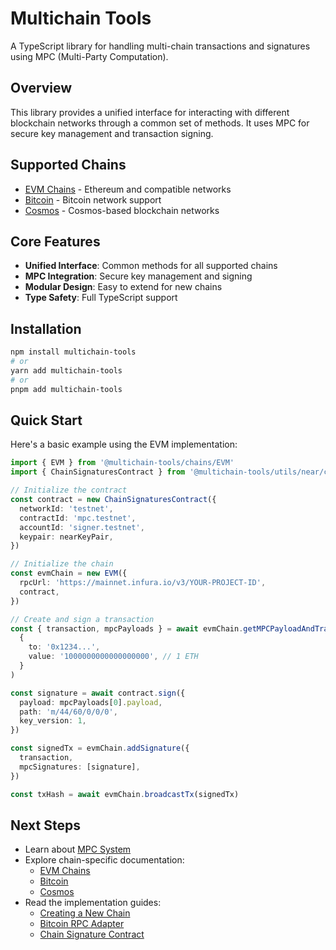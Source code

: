 # Multichain Tools

A TypeScript library for handling multi-chain transactions and signatures using MPC (Multi-Party Computation).

## Overview

This library provides a unified interface for interacting with different blockchain networks through a common set of methods. It uses MPC for secure key management and transaction signing.

## Supported Chains

- [EVM Chains](/chains/evm) - Ethereum and compatible networks
- [Bitcoin](/chains/bitcoin) - Bitcoin network support
- [Cosmos](/chains/cosmos) - Cosmos-based blockchain networks

## Core Features

- **Unified Interface**: Common methods for all supported chains
- **MPC Integration**: Secure key management and signing
- **Modular Design**: Easy to extend for new chains
- **Type Safety**: Full TypeScript support

## Installation

```bash
npm install multichain-tools
# or
yarn add multichain-tools
# or
pnpm add multichain-tools
```

## Quick Start

Here's a basic example using the EVM implementation:

```typescript
import { EVM } from '@multichain-tools/chains/EVM'
import { ChainSignaturesContract } from '@multichain-tools/utils/near/contract'

// Initialize the contract
const contract = new ChainSignaturesContract({
  networkId: 'testnet',
  contractId: 'mpc.testnet',
  accountId: 'signer.testnet',
  keypair: nearKeyPair,
})

// Initialize the chain
const evmChain = new EVM({
  rpcUrl: 'https://mainnet.infura.io/v3/YOUR-PROJECT-ID',
  contract,
})

// Create and sign a transaction
const { transaction, mpcPayloads } = await evmChain.getMPCPayloadAndTransaction(
  {
    to: '0x1234...',
    value: '1000000000000000000', // 1 ETH
  }
)

const signature = await contract.sign({
  payload: mpcPayloads[0].payload,
  path: 'm/44/60/0/0/0',
  key_version: 1,
})

const signedTx = evmChain.addSignature({
  transaction,
  mpcSignatures: [signature],
})

const txHash = await evmChain.broadcastTx(signedTx)
```

## Next Steps

- Learn about [MPC System](/guides/mpc-overview)
- Explore chain-specific documentation:
  - [EVM Chains](/chains/evm)
  - [Bitcoin](/chains/bitcoin)
  - [Cosmos](/chains/cosmos)
- Read the implementation guides:
  - [Creating a New Chain](/guides/implementing-new-chain)
  - [Bitcoin RPC Adapter](/guides/implementing-btc-adapter)
  - [Chain Signature Contract](/guides/implementing-signature-contract)
